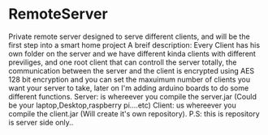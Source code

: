 # RemoteServer
Private remote server designed to serve different clients, and will be the first step into a smart home project 
A breif description: 
Every Client has his own folder on the server and we have different kinda clients with different previliges, and one root client that can controll the server totally, the communication between the server and the client is encrypted using AES 128 bit encryption and you can set the maxuimum number of clients you want your server to take, later on I'm adding arduino boards to do some different functions.
Server: is whereever you compile the server.jar (Could be your laptop,Desktop,raspberry pi....etc)
Client: us whereever you compile the client.jar (Will create it's own repository).
P.S: this is repository is server side only..
